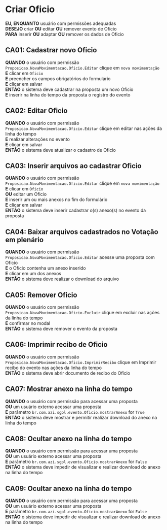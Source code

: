 # Criar Oficio

**EU, ENQUANTO** usuário com permissões adequadas\
**DESEJO** criar **OU** editar **OU** remover evento de Oficio\
**PARA** inserir **OU** adaptar **OU** remover os dados de Oficio

## CA01: Cadastrar novo Oficio

**QUANDO** o usuário com permissão `Proposicao.NovaMovimentacao.Oficio.Editar` clique em `nova movimentação`\
**E** clicar em `Oficio`\
**E** preencher os campos obrigatórios do formulário\
**E** clicar em salvar\
**ENTÃO** o sistema deve cadastrar na proposta um novo Oficio\
**E** inserir na linha do tempo da proposta o registro do evento

## CA02: Editar Oficio

**QUANDO** o usuário com permissão `Proposicao.NovaMovimentacao.Oficio.Editar` clique em editar nas ações da linha do tempo\
**E** realizar alterações no evento\
**E** clicar em salvar\
**ENTÃO** o sistema deve atualizar o cadastro de Oficio

## CA03: Inserir arquivos ao cadastrar Oficio

**QUANDO** o usuário com permissão `Proposicao.NovaMovimentacao.Oficio.Editar` clique em `nova movimentação`\
**E** clicar em `Oficio`\
**OU** editar um Oficio\
**E** inserir um ou mais anexos no fim do formulário\
**E** clicar em salvar\
**ENTÃO** o sistema deve inserir cadastrar o(s) anexo(s) no evento da proposta

## CA04: Baixar arquivos cadastrados no Votação em plenário

**QUANDO** o usuário com permissão `Proposicao.NovaMovimentacao.Oficio.Editar` acesse uma proposta com Oficio\
**E** o Oficio contenha um anexo inserido\
**E** clicar em um dos anexos\
**ENTÃO** o sistema deve realizar o download do arquivo

## CA05: Remover Oficio

**QUANDO** o usuário com permissão `Proposicao.NovaMovimentacao.Oficio.Excluir` clique em excluir nas ações da linha do tempo\
**E** confirmar no modal\
**ENTÃO** o sistema deve remover o evento da proposta

## CA06: Imprimir recibo de Oficio

**QUANDO** o usuário com permissão `Proposicao.NovaMovimentacao.Oficio.ImprimirRecibo` clique em Imprimir recibo do evento nas ações da linha do tempo\
**ENTÃO** o sistema deve abrir documento de recibo do Ofício

## CA07: Mostrar anexo na linha do tempo

**QUANDO** o usuário com permissão para acessar uma proposta\
**OU** um usuário externo acessar uma proposta\
**E** parâmetro `br.com.azi.sgpl.evento.Oficio.mostrarAnexo` for `True`\
**ENTÃO** o sistema deve mostrar e permitir realizar download do anexo na linha do tempo

## CA08: Ocultar anexo na linha do tempo

**QUANDO** o usuário com permissão para acessar uma proposta\
**OU** um usuário externo acessar uma proposta\
**E** parâmetro `br.com.azi.sgpl.evento.Oficio.mostrarAnexo` for `False`\
**ENTÃO** o sistema deve impedir de visualizar e realizar download do anexo na linha do tempo

## CA09: Ocultar anexo na linha do tempo

**QUANDO** o usuário com permissão para acessar uma proposta\
**OU** um usuário externo acessar uma proposta\
**E** parâmetro `br.com.azi.sgpl.evento.Oficio.mostrarAnexo` for `False`\
**ENTÃO** o sistema deve impedir de visualizar e realizar download do anexo na linha do tempo
